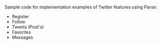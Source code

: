 Sample code for implementation examples of Twitter features using Parse:

* Register
* Follow
* Tweets (Post's)
* Favorites
* Messages
